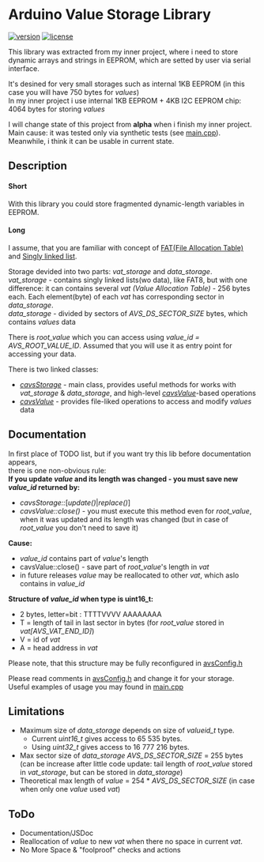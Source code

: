 <!---
 Copyright (c) 2018 ace (https://github.com/ru-ace)
 
 This software is released under the MIT License.
 https://opensource.org/licenses/MIT
-->
# Arduino Value Storage Library

[![version][version-badge]][CHANGELOG] [![license][license-badge]][LICENSE]

This library was extracted from my inner project, where i need to store dynamic arrays and strings in EEPROM, which are setted by user via serial interface.

It's desined for very small storages such as internal 1KB EEPROM (in this case you will have 750 bytes for *values*)<br/> 
In my inner project i use internal 1KB EEPROM + 4KB I2C EEPROM chip: 4064 bytes for storing *values*

I will change state of this project from **alpha**  when i finish my inner project.<br/> 
Main cause: it was tested only via synthetic tests (see [main.cpp]).<br/>
Meanwhile, i think it can be usable in current state.<br/> 

## Description

#### Short

With this library you could store fragmented dynamic-length variables in EEPROM. 

#### Long

I assume, that you are familiar with concept of [FAT(File Allocation Table)](https://en.wikipedia.org/wiki/Design_of_the_FAT_file_system#FAT) and [Singly linked list](https://en.wikipedia.org/wiki/Linked_list#Singly_linked_list).

Storage devided into two parts: *vat_storage* and *data_storage*.<br/>
*vat_storage* - contains singly linked lists(wo data), like FAT8, but with one difference: it can contains several *vat (Value Allocation Table)* - 256 bytes each. Each element(byte) of each *vat* has corresponding sector in *data_storage*.<br/>
*data_storage* - divided by sectors of *AVS_DS_SECTOR_SIZE* bytes, which contains *values* data

There is *root_value* which you can access using *value_id = AVS_ROOT_VALUE_ID*. Assumed that you will use it as entry point for accessing your data. 

There is two linked classes:
* *[cavsStorage]* - main class, provides useful methods for works with *vat_storage* & *data_storage*, and high-level *[cavsValue]*-based operations
* *[cavsValue]* - provides file-liked operations to access and modify *values* data


## Documentation

In first place of TODO list, but if you want try this lib before documentation appears,<br/>there is one non-obvious rule:<br/>
**If you update *value* and its length was changed - you must save new *value_id* returned by:** 

* *cavsStorage::*[*update()*|*replace()*]
* *cavsValue::close()* - you must execute this method even for *root_value*, when it was updated and its length was changed (but in case of *root_value* you don't need to save it)  

**Cause:** 

* *value_id* contains part of *value*'s length
* cavsValue::close() - save part of *root_value*'s length in *vat*
* in future releases *value* may be reallocated to other *vat*, which aslo contains in *value_id* 

**Structure of *value_id* when type is uint16_t:** 

* 2 bytes, letter=bit : TTTTVVVV AAAAAAAA
* T = length of tail in last sector in bytes (for *root_value* stored in *vat[AVS_VAT_END_ID]*)
* V = id of *vat* 
* A = head address in *vat* 

Please note, that this structure may be fully reconfigured in [avsConfig.h]

Please read comments in [avsConfig.h] and change it for your storage.<br/>
Useful examples of usage you may found in [main.cpp]

## Limitations

* Maximum size of *data_storage* depends on size of *valueid_t* type.
  * Current *uint16_t* gives access to 65 535 bytes.
  * Using *uint32_t* gives access to 16 777 216 bytes.
* Max sector size of *data_storage*  *AVS_DS_SECTOR_SIZE* = 255 bytes (can be increase after little code update: tail length of *root_value* stored in *vat_storage*, but can be stored in *data_storage*)
* Theoretical max length of *value* = 254 * *AVS_DS_SECTOR_SIZE* (in case when only one *value* used *vat*)

## ToDo

* Documentation/JSDoc
* Reallocation of *value* to new *vat* when there no space in current *vat*.
* No More Space & "foolproof" checks and actions


[CHANGELOG]: ./CHANGELOG.md
[LICENSE]: ./LICENSE
[version-badge]: https://img.shields.io/badge/version-0.9.1_alpha-red.svg
[license-badge]: https://img.shields.io/badge/license-MIT-blue.svg
[avsConfig.h]: ./src/avsConfig.h
[main.cpp]: ./src/main.cpp
[cavsStorage]: ./src/cavsStorage.h
[cavsValue]: ./src/cavsValue.h
